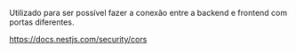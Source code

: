 
Utilizado para ser possível fazer a conexão entre a backend e frontend com portas diferentes.

https://docs.nestjs.com/security/cors